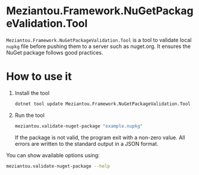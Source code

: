 ﻿# Meziantou.Framework.NuGetPackageValidation.Tool

`Meziantou.Framework.NuGetPackageValidation.Tool` is a tool to validate local `nupkg` file before pushing them to a server such as nuget.org.
It ensures the NuGet package follows good practices.

# How to use it

1. Install the tool

    ````bash
    dotnet tool update Meziantou.Framework.NuGetPackageValidation.Tool --global
    ````

2. Run the tool

    ````bash
    meziantou.validate-nuget-package "example.nupkg"
    ````

    If the package is not valid, the program exit with a non-zero value. All errors are written to the standard output in a JSON format.

You can show available options using:

````bash
meziantou.validate-nuget-package --help
````
